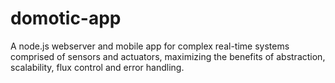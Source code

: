 # domotic-app
A node.js webserver and mobile app for complex real-time systems comprised of sensors and actuators, maximizing the  benefits of abstraction, scalability, flux control and error handling.
